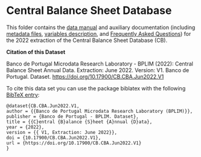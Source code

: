 # Central Balance Sheet Database


This folder contains the [data manual](https://github.com/BPLIM/Manuals/blob/master/Data/CB/JUN22/CB_manual_JUN2022.pdf) and auxiliary documentation (including [metadata files](https://github.com/BPLIM/Manuals/tree/master/Data/CB/JUN22/aux_files/describe_dataset), [variables description](https://github.com/BPLIM/Manuals/tree/master/Data/CB/JUN22/aux_files/variables_description), and [Frequently Asked Questions](https://github.com/BPLIM/Manuals/blob/master/Data/CB/JUN22/aux_files/faq/CB_faq.md)) for the 2022 extraction of the Central Balance Sheet Database (CB).


**Citation of this Dataset**

Banco de Portugal Microdata Research Laboratory - BPLIM (2022): Central Balance Sheet Annual Data. Extraction: June 2022. Version: V1. Banco de Portugal. Dataset. https://doi.org/10.17900/CB.CBA.Jun2022.V1

To cite this data set you can use the package biblatex with the following [BibTeX entry](https://github.com/BPLIM/Manuals/blob/master/Data/CB/JUN22/aux_files/bibtex/CB.bib):

```
@dataset{CB.CBA.Jun2022.V1,
author = {{Banco de Portugal Microdata Research Laboratory (BPLIM)}},
publisher = {Banco de Portugal - BPLIM. Dataset},
title = {{C}entral {B}alance {S}heet {A}nnual {D}ata},
year = {2022},
version = {{ V1, Extraction: June 2022}},
doi = {10.17900/CB.CBA.Jun2022.V1},
url = {https://doi.org/10.17900/CB.CBA.Jun2022.V1}
}
```
